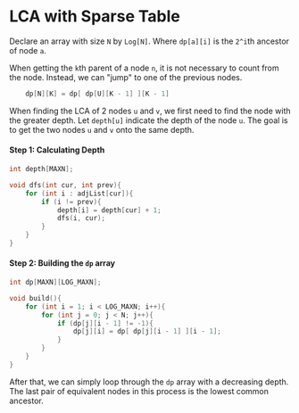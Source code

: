 LCA with Sparse Table
======

Declare an array with size `N` by `Log[N]`. Where `dp[a][i]` is the `2^i`th ancestor of node `a`.

When getting the `k`th parent of a node `n`, it is not necessary to count from the node. Instead, we can "jump" to one of the previous nodes. 

```cpp
	dp[N][K] = dp[ dp[U][K - 1] ][K - 1]
```

When finding the LCA of 2 nodes `u` and `v`, we first need to find the node with the greater depth. Let `depth[u]` indicate the depth of the node `u`. The goal is to get the two nodes `u` and `v` onto the same depth.

#### Step 1: Calculating Depth
```cpp
int depth[MAXN];

void dfs(int cur, int prev){
	for (int i : adjList[cur]){
		if (i != prev){
			depth[i] = depth[cur] + 1;
			dfs(i, cur);
		}
	}
}
```

#### Step 2: Building the `dp` array
```cpp
int dp[MAXN][LOG_MAXN];

void build(){
	for (int i = 1; i < LOG_MAXN; i++){
		for (int j = 0; j < N; j++){
			if (dp[j][i - 1] != -1){
				dp[j][i] = dp[ dp[j][i - 1] ][i - 1];
			}
		}
	}
}
```

After that, we can simply loop through the `dp` array with a decreasing depth. The last pair of equivalent nodes in this process is the lowest common ancestor. 

